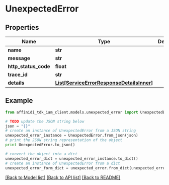 # UnexpectedError

## Properties

| Name                 | Type                                                                              | Description | Notes      |
| -------------------- | --------------------------------------------------------------------------------- | ----------- | ---------- |
| **name**             | **str**                                                                           |             |
| **message**          | **str**                                                                           |             |
| **http_status_code** | **float**                                                                         |             |
| **trace_id**         | **str**                                                                           |             |
| **details**          | [**List[ServiceErrorResponseDetailsInner]**](ServiceErrorResponseDetailsInner.md) |             | [optional] |

## Example

```python
from affinidi_tdk_iam_client.models.unexpected_error import UnexpectedError

# TODO update the JSON string below
json = "{}"
# create an instance of UnexpectedError from a JSON string
unexpected_error_instance = UnexpectedError.from_json(json)
# print the JSON string representation of the object
print UnexpectedError.to_json()

# convert the object into a dict
unexpected_error_dict = unexpected_error_instance.to_dict()
# create an instance of UnexpectedError from a dict
unexpected_error_form_dict = unexpected_error.from_dict(unexpected_error_dict)
```

[[Back to Model list]](../README.md#documentation-for-models) [[Back to API list]](../README.md#documentation-for-api-endpoints) [[Back to README]](../README.md)
